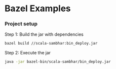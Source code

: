 Bazel Examples
===

### Project setup

Step 1: Build the jar with dependencies

```sh
bazel build //scala-sambhar:bin_deploy.jar
```

Step 2: Execute the jar

```sh
java -jar bazel-bin/scala-sambhar/bin_deploy.jar
```
